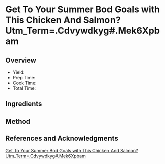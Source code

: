 # Get To Your Summer Bod Goals with This Chicken And Salmon?Utm_Term=.Cdvywdkyg#.Mek6Xpbam

## Overview

- Yield:
- Prep Time:
- Cook Time:
- Total Time:

## Ingredients


## Method



## References and Acknowledgments

[Get To Your Summer Bod Goals with This Chicken And Salmon?Utm_Term=.Cdvywdkyg#.Mek6Xpbam](https://www.buzzfeed.com/joeyfiroben/get-to-your-summer-bod-goals-with-this-chicken-and-salmon?utm_term=.cdvywDkYg#.meK6XPbam)
